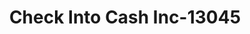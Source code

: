 ---
f_zip-code: 32570
f_state-code: FL
title: Check Into Cash Inc-13045
f_phone: 850-626-5642
f_city-only: Milton
f_address: 5430 Dogwood Dr Milton
f_location-unique-id: '13045'
slug: check-into-cash-inc-13045
updated-on: '2024-05-30T13:46:58.046Z'
created-on: '2024-05-30T13:36:59.803Z'
published-on: '2024-05-30T13:54:32.469Z'
f_city-state: cms/city/milton-fl.md
f_company: cms/company/check-into-cash-inc.md
f_state: cms/state/florida.md
layout: '[payday-loan].html'
tags: payday-loan
---